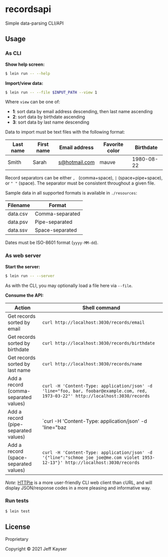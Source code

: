 # recordsapi

Simple data-parsing CLI/API


## Usage

### As CLI

**Show help screen:**

```bash
$ lein run -- --help
```


**Import/view data:**

```bash
$ lein run -- --file $INPUT_PATH --view 1
```

Where `view` can be one of:

- **1**: sort data by email address descending, then last name ascending
- **2**: sort data by birthdate ascending
- **3**: sort data by last name descending


Data to import must be text files with the following format:

| Last name | First name | Email address | Favorite color | Birthdate  |
| ---       | ---        | ---           | ---            | ---        |
| Smith     | Sarah      | s@hotmail.com | mauve          | 1980-08-22 |

Record separators can be either `, ` (comma+space), ` | ` (space+pipe+space), or `" "` (space). The separator must be consistent throughout a given file.

Sample data in all supported formats is available in `./resources`:

| Filename | Format          |
| ---      | ---             |
| data.csv | Comma-separated |
| data.psv | Pipe-separated  |
| data.ssv | Space-separated |


Dates must be ISO-8601 format (`yyyy-MM-dd`).


### As web server

**Start the server:**

```bash
$ lein run -- --server
```

As with the CLI, you may optionally load a file here via `--file`.


**Consume the API:**

| Action | Shell command |
| ---    | ---      |
| Get records sorted by email | `curl http://localhost:3030/records/email` |
| Get records sorted by birthdate | `curl http://localhost:3030/records/birthdate` |
| Get records sorted by last name | `curl http://localhost:3030/records/name` |
| Add a record (comma-separated values) | `curl -H 'Content-Type: application/json' -d 'line="foo, bar, foobar@example.com, red, 1973-03-22"' http://localhost:3030/records` |
| Add a record (pipe-separated values) | `curl -H 'Content-Type: application/json' -d 'line="baz | quux | qb@example.com | jade | 1986-10-31"' http://localhost:3030/records` |
| Add a record (space-separated values) | `curl -H 'Content-Type: application/json' -d '{"line":"schmoe joe joe@me.com violet 1953-12-13"}' http://localhost:3030/records` |

*Note*: [HTTPie](https://httpie.io/) is a more user-friendly CLI web client than cURL, and will display JSON/response codes in a more pleasing and informative way.


### Run tests

```bash
$ lein test
```


## License

Proprietary

Copyright © 2021 Jeff Kayser
